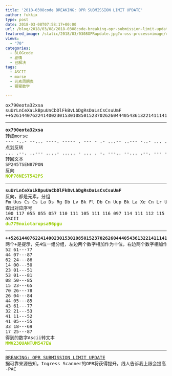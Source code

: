 ```yaml
---
title: '2018-0308code BREAKING: OPR SUBMISSION LIMIT UPDATE'
author: fukkix
type: post
date: 2018-03-08T07:58:17+00:00
url: /blog/2018/03/08/2018-0308code-breaking-opr-submission-limit-update/
featured_image: /static/2018/03/0308OPRupdate.jpg?x-oss-process=image/resize,m_fill,w_700,h_220
views:
  - "70"
categories:
  - BLOGcode
  - 剧情
  - 已解决
tags:
  - ASCII
  - morse
  - 元素周期表
  - 猩猩数学

---
```

<pre>ox790eota32xsa
suUrLnCeXaLkBpuUnCbDlFkBvLbDgRsDaLsCsCsuUmF
++52614407622414002301530108501523702626044405436132214111410533181725<!--more--></pre>

* * *

<pre><strong>ox790eota32xsa
</strong>转成morse
--- -..- --... ----. ----- . --- - .- ...-- ..--- -..- ... .- 
点划反转
... .--. ..--- ....- ..... - ... . -. ---.. --... .--. --- -.
转回文本
SP245TSEN87PON
反向<strong>
<span style="color: #99cc00;">NOP78NEST542PS</span></strong></pre>

* * *

<pre><strong>suUrLnCeXaLkBpuUnCbDlFkBvLbDgRsDaLsCsCsuUmF
</strong>反向，都是元素，分组
Fm Uus Cs Cs La Ds Rg Db Lv Bk Fl Db Cn Uup Bk La Xe Cn Lr Uus
查出对应序号
100 117 055 055 057 110 111 105 111 116 097 114 111 112 115 097 057 054 112 103 117
ASCII<strong>
<span style="color: #99cc00;">du779noiotaropsa96pgu</span></strong></pre>

* * *

<pre><strong>++52614407622414002301530108501523702626044405436132214111410533181725
</strong>两个+是提示，先4位一组分组，左边两个数字相加作为十位，右边两个数字相加作为个位
52 61---77
44 07---87
62 24---86
14 00---50
23 01---51
53 01---81
08 50---85
15 23---65
70 26---78
26 04---84
44 05---85
43 61---77
32 21---53
41 11---52
41 05---55
33 18---69
17 25---87
得到的数字Ascii转文本<strong>
<span style="color: #99cc00;">MWV23QUANTUM547EW</span></strong></pre>

* * *

<pre><a href="http://investigate.ingress.com/2018/03/08/breaking-opr-submission-limit-update/">BREAKING: OPR SUBMISSION LIMIT UPDATE
</a>据可靠来源告知，Ingress Scanner的OPR将获得提升。线人告诉我上限会提高，特工们或许可以提交比之前更多的Portal……具体细节官方渠道不久后应该会放出……留意消息吧。
-PAC</pre>